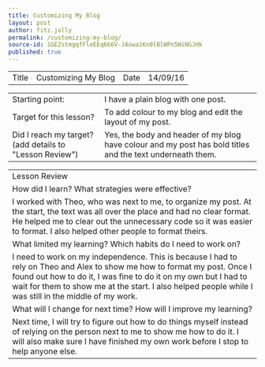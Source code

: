```yaml
---
title: Customizing My Blog
layout: post
author: fitz.jolly
permalink: /customizing-my-blog/
source-id: 1GEZstmgqfFleEEq666V-JAowa1Kn0lBlWPn5WiNGJHk
published: true
---
```

<table>
  <tr>
    <td>Title</td>
    <td>Customizing My Blog</td>
    <td>Date</td>
    <td>14/09/16</td>
  </tr>
</table>


<table>
  <tr>
    <td>Starting point:</td>
    <td>I have a  plain blog with one post.</td>
  </tr>
  <tr>
    <td>Target for this lesson?</td>
    <td>To add colour to my blog and edit the layout of my post.</td>
  </tr>
  <tr>
    <td>Did I reach my target? 
(add details to "Lesson Review")</td>
    <td>Yes, the body and header of my blog have colour and my post has bold titles and the text underneath them.</td>
  </tr>
</table>


<table>
  <tr>
    <td>Lesson Review</td>
  </tr>
  <tr>
    <td>How did I learn? What strategies were effective? </td>
  </tr>
  <tr>
    <td>I worked with Theo, who was next to me, to organize my post. At the start, the text was all over the place and had no clear format. He helped me to clear out the unnecessary code so it was easier to format. I also helped other people to format theirs.</td>
  </tr>
  <tr>
    <td>What limited my learning? Which habits do I need to work on? </td>
  </tr>
  <tr>
    <td>I need to work on my independence. This is because I had to rely on Theo and Alex to show me how to format my post. Once I found out how to do it, I was fine to do it on my own but I had to wait for them to show me at the start. I also helped people while I was still in the middle of my work.</td>
  </tr>
  <tr>
    <td>What will I change for next time? How will I improve my learning?</td>
  </tr>
  <tr>
    <td>Next time, I will try to figure out how to do things myself instead of relying on the person next to me to show me how to do it. I will also make sure I have finished my own work before I stop to help anyone else.</td>
  </tr>
</table>


